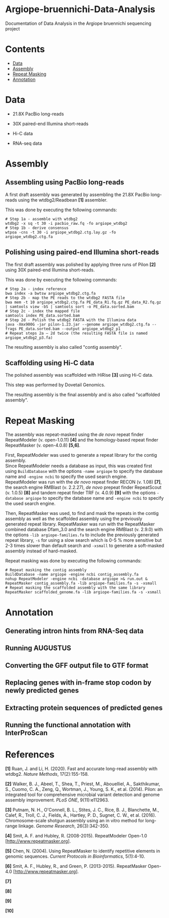 # Argiope-bruennichi-Data-Analysis
Documentation of Data Analysis in the Argiope bruennichi sequencing project

# Contents

- [Data](#data)
- [Assembly](#assembly)
- [Repeat Masking](#repeat-masking)
- [Annotation](#annotation)

# Data

- 21.8X PacBio long-reads

- 30X paired-end Illumina short-reads

- Hi-C data

- RNA-seq data


# Assembly

## Assembling using PacBio long-reads

A first draft assembly was generated by assembling the 21.8X PacBio long-reads using the wtdbg2/Readbean <b id="f1">[1]</b>  assembler. 

This was done by executing the following commands:

```
# Step 1a - assemble with wtdbg2
wtdbg2 -x sq -t 30 -i pacbio_raw.fq -fo argiope_wtdbg2
# Step 1b - derive consensus
wtpoa -cns -t 30 -i argiope_wtdbg2.ctg.lay.gz -fo argiope_wtdbg2.ctg.fa
```

## Polishing using paired-end Illumina short-reads

The first draft assembly was polished by applying three runs of Pilon <b id="f2">[2]</b> using 30X paired-end Illumina short-reads.

This was done by executing the following commands:
```
# Step 2a - index reference
bwa index -a bwtsw argiope_wtdbg2.ctg.fa
# Step 2b - map the PE reads to the wtdbg2 FASTA file
bwa mem -t 10 argiope_wtdbg2.ctg.fa PE_data_R1.fq.gz PE_data_R2.fq.gz | samtools view -bS | samtools sort -o PE_data.sorted.bam
# Step 2c - index the mapped file
samtools index PE_data.sorted.bam
# Step 2d - Polish the wtdbg2 FASTA with the Illumina data
java -Xmx900G -jar pilon-1.23.jar --genome argiope_wtdbg2.ctg.fa --frags PE_data.sorted.bam --output argiope_wtdbg2_p1
# Repeat steps 2a – 2d twice (the resulting FASTA file is named argiope_wtdbg2_p3.fa)
```
The resulting assembly is also called "contig assembly".

## Scaffolding using Hi-C data

The polished assembly was scaffolded with HiRise <b id="f3">[3]</b> using Hi-C data.

This step was performed by Dovetail Genomics.

The resulting assembly is the final assembly and is also called "scaffolded assembly".


# Repeat Masking

The assembly was repeat-masked using the *de novo* repeat finder RepeatModeler (v. open-1.0.11) <b id="f4">[4]</b> and the homology-based repeat finder RepeatMasker (v. open-4.0.8) <b id="f5">[5,6]</b>.

First, RepeatModeler was used to generate a repeat library for the contig assembly. <br>
Since RepeatModeler needs a database as input, this was created first using ```BuildDatabase``` with the options ```-name argiope``` to specify the database name and ```-engine ncbi``` to specify the used search engine. <br>
RepeatModeler was run with the *de novo* repeat finder RECON (v. 1.08) <b id="f7">[7]</b>, the search engine RMBlast (v. 2.2.27), *de novo* prepeat finder RepeatScout (v. 1.0.5) <b id="f8">[8]</b> and tandem repeat finder TRF (v. 4.0.9) <b id="f9">[9]</b> with the options ```-database argiope``` to specify the database name and ```-engine ncbi``` to specify the used search engine.

Then, RepeatMasker was used, to find and mask the repeats in the contig assembly as well as the scaffolded assembly using the previously generated repeat library.
RepeatMasker was run with the RepeatMasker combined database Dfam_3.0 and the search engine RMBlast (v. 2.9.0) with the options ```-lib argiope-families.fa``` to include the previously generated repeat library, ```-s``` for using a slow search which is 0-5 % more sensitive but 2-3 times slower than default search and ```-xsmall``` to generate a soft-masked assembly instead of hard-masked.

Repeat masking was done by executing the following commands:

```
# Repeat masking the contig assembly
BuildDatabase -name argiope -engine ncbi contig_assembly.fa
nohup RepeatModeler -engine ncbi -database argiope >& run.out &
RepeatMasker contig_assembly.fa -lib argiope-families.fa -s -xsmall
# Repeat masking the scaffolded assembly with the same library
RepeatMasker scaffolded_genome.fa -lib argiope-families.fa -s -xsmall
```

# Annotation

## Generating intron hints from RNA-Seq data


## Running AUGUSTUS


## Converting the GFF output file to GTF format


## Replacing genes with in-frame stop codon by newly predicted genes


## Extracting protein sequences of predicted genes


## Running the functional annotation with InterProScan


# References

<b id="f1">[1]</b> Ruan, J. and Li, H. (2020). Fast and accurate long-read assembly with wtdbg2. *Nature Methods*, 17(2):155-158.

<b id="f2">[2]</b> Walker, B. J., Abeel, T., Shea, T., Priest, M., Abouelliel, A., Sakthikumar,
S., Cuomo, C. A., Zeng, Q., Wortman, J., Young, S. K., et al. (2014). Pilon: an
integrated tool for comprehensive microbial variant detection and genome assembly
improvement. *PLoS ONE*, 9(11):e112963.

<b id="f3">[3]</b> Putnam, N. H., O'Connell, B. L., Stites, J. C., Rice, B. J., Blanchette, M.,
Calef, R., Troll, C. J., Fields, A., Hartley, P. D., Sugnet, C. W., et al. (2016).
Chromosome-scale shotgun assembly using an in vitro method for long-range linkage.
*Genome Research*, 26(3):342-350.

<b id="f4">[4]</b> Smit, A. F. and Hubley, R. (2008-2015). RepeatModeler Open-1.0
[http://www.repeatmasker.org].

<b id="f5">[5]</b> Chen, N. (2004). Using RepeatMasker to identify repetitive elements in genomic
sequences. *Current Protocols in Bioinformatics*, 5(1):4-10.

<b id="f6">[6]</b> Smit, A. F., Hubley, R., and Green, P. (2013-2015). RepeatMasker Open-4.0
[http://www.repeatmasker.org].

<b id="f7">[7]</b> 

<b id="f8">[8]</b> 

<b id="f9">[9]</b> 

<b id="f10">[10]</b> 
